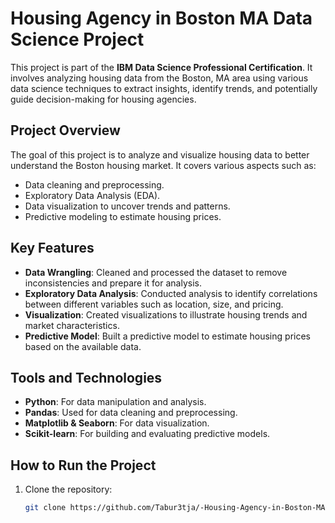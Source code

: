 # Housing Agency in Boston MA Data Science Project

This project is part of the **IBM Data Science Professional Certification**. It involves analyzing housing data from the Boston, MA area using various data science techniques to extract insights, identify trends, and potentially guide decision-making for housing agencies.

## Project Overview

The goal of this project is to analyze and visualize housing data to better understand the Boston housing market. It covers various aspects such as:

- Data cleaning and preprocessing.
- Exploratory Data Analysis (EDA).
- Data visualization to uncover trends and patterns.
- Predictive modeling to estimate housing prices.

## Key Features

- **Data Wrangling**: Cleaned and processed the dataset to remove inconsistencies and prepare it for analysis.
- **Exploratory Data Analysis**: Conducted analysis to identify correlations between different variables such as location, size, and pricing.
- **Visualization**: Created visualizations to illustrate housing trends and market characteristics.
- **Predictive Model**: Built a predictive model to estimate housing prices based on the available data.

## Tools and Technologies

- **Python**: For data manipulation and analysis.
- **Pandas**: Used for data cleaning and preprocessing.
- **Matplotlib & Seaborn**: For data visualization.
- **Scikit-learn**: For building and evaluating predictive models.

## How to Run the Project

1. Clone the repository:
   ```bash
   git clone https://github.com/Tabur3tja/-Housing-Agency-in-Boston-MA-Data-Science-Project.git
